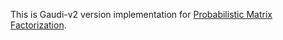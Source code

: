 This is Gaudi-v2 version implementation for [Probabilistic Matrix Factorization](https://dl.acm.org/doi/10.5555/2981562.2981720).